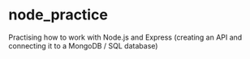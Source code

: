 # node_practice
Practising how to work with Node.js and Express (creating an API and connecting it to a MongoDB / SQL database) 
